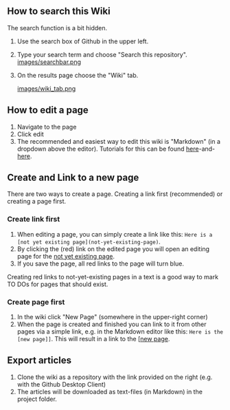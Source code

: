 ## How to search this Wiki

The search function is a bit hidden.

1.  Use the search box of Github in the upper left.
2.  Type your search term and choose "Search this repository".
    [images/searchbar.png](images/searchbar.png)
3.  On the results page choose the "Wiki" tab.
    
    [images/wiki_tab.png](images/wiki_tab.png)



## How to edit a page

1. Navigate to the page
2. Click edit
3. The recommended and easiest way to edit this wiki is "Markdown" (in a dropdown above the editor). Tutorials for this can be found [here](https://help.github.com/en/articles/about-writing-and-formatting-on-github)-and-[here](https://guides.github.com/features/mastering-markdown/).

## Create and Link to a new page

There are two ways to create a page. Creating a link first (recommended) or creating a page first.

### Create link first

1. When editing a page, you can simply create a link like this: `Here is a [not yet existing page](not-yet-existing-page)`.
2. By clicking the (red) link on the edited page you will open an editing page for the [not yet existing page](not-yet-existing-page).
3. If you save the page, all red links to the page will turn blue.

Creating red links to not-yet-existing pages in a text is a good way to mark TO DOs for pages that should exist.

### Create page first

1. In the wiki click "New Page" (somewhere in the upper-right corner)
2. When the page is created and finished you can link to it from other pages via a simple link, e.g. in the Markdown editor like this: `Here is the [new page]]`. This will result in a link to the [[new page](new-page]]`.-This-will-result-in-a-link-to-the-[[new-page).

## Export articles

1. Clone the wiki as a repository with the link provided on the right (e.g. with the Github Desktop Client)
2. The articles will be downloaded as text-files (in Markdown) in the project folder.

